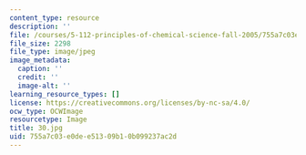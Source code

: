 ```yaml
---
content_type: resource
description: ''
file: /courses/5-112-principles-of-chemical-science-fall-2005/755a7c03e0dee51309b10b099237ac2d_30.jpg
file_size: 2298
file_type: image/jpeg
image_metadata:
  caption: ''
  credit: ''
  image-alt: ''
learning_resource_types: []
license: https://creativecommons.org/licenses/by-nc-sa/4.0/
ocw_type: OCWImage
resourcetype: Image
title: 30.jpg
uid: 755a7c03-e0de-e513-09b1-0b099237ac2d
---
```

